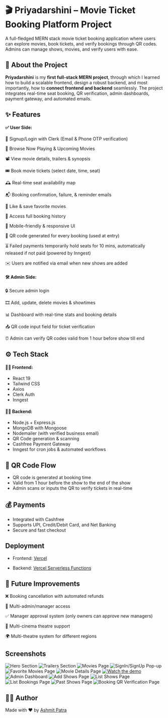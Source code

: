 
# 🎬 Priyadarshini – Movie Ticket Booking Platform Project

A full-fledged MERN stack movie ticket booking application where users can explore movies, book tickets, and verify bookings through QR codes. Admins can manage shows, movies, and verify users with ease.


## 🚀 About the Project

**Priyadarshini** is my **first full-stack MERN project**, through which I learned how to build a scalable frontend, design a robust backend, and most importantly, how to **connect frontend and backend** seamlessly. The project integrates real-time seat booking, QR verification, admin dashboards, payment gateway, and automated emails.
## ✨ Features

#### ✅ User Side:

🔐 Signup/Login with Clerk (Email & Phone OTP verification)

🎥 Browse Now Playing & Upcoming Movies

📽️ View movie details, trailers & synopsis

🎟️ Book movie tickets (select date, time, seat)

🕰️ Real-time seat availability map

📬 Booking confirmation, failure, & reminder emails

💖 Like & save favorite movies

🧾 Access full booking history

📱 Mobile-friendly & responsive UI

📸 QR code generated for every booking (used at entry)

⏳ Failed payments temporarily hold seats for 10 mins, automatically released if not paid (powered by Inngest)

✉️ Users are notified via email when new shows are added

#### 🛠️ Admin Side:
🔒 Secure admin login

🎞️ Add, update, delete movies & showtimes

📊 Dashboard with real-time stats and booking details

📤 QR code input field for ticket verification

⏰ Admin can verify QR codes valid from 1 hour before show till end
## ⚙️ Tech Stack

#### 🧑‍💻 Frontend:
- React 19
- Tailwind CSS
- Axios
- Clerk Auth
- Inngest

#### 🧑‍🔧 Backend:
- Node.js + Express.js
- MongoDB with Mongoose
- Nodemailer (with verified business email)
- QR Code generation & scanning
- Cashfree Payment Gateway
- Inngest for cron jobs & automated workflows


## 🎫 QR Code Flow

- QR code is generated at booking time
- Valid from 1 hour before the show to the end of the show
- Admin scans or inputs the QR to verify tickets in real-time
## 💰 Payments
- Integrated with Cashfree
- Supports UPI, Credit/Debit Card, and Net Banking
- Secure and fast checkout
## Deployment

- Frontend: [Vercel](https://priyadarshini-client.vercel.app/)

- Backend: [Vercel Serverless Functions](https://priyadarshini-nine.vercel.app/)




## 🔮 Future Improvements

❌ Booking cancellation with automated refunds

👥 Multi-admin/manager access

✅ Manager approval system (only owners can approve new managers)

🏢 Multi-cinema theatre support

🌍 Multi-theatre system for different regions
## Screenshots

![Hero Section](./screenshots/1.png)
![Trailers Section](./screenshots/2.png)
![Movies Page](./screenshots/3.png)
![SignIn/SignUp Pop-up](./screenshots/4.png)
![Favorite Movies Page](./screenshots/5.png)
![Movie Details Page](./screenshots/6.png)
[![Watch the demo](./screenshots/6.png)](https://github.com/ashmit1795/priyadarshini/blob/master/screenshots/7.mp4)
![Admin Dashboard](./screenshots/9.png)
![Add Shows Page](./screenshots/10.png)
![List Shows Page](./screenshots/11.png)
![List Bookings Page](./screenshots/12.png)
![Past Shows Page](./screenshots/13.png)
![Booking QR Verification Page](./screenshots/14.png)




## 🧑‍💻 Author

Made with ❤️ by [Ashmit Patra](https://github.com/ashmit1795)
